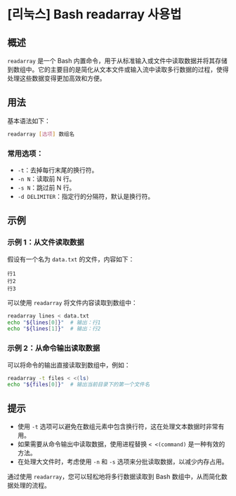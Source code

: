 # [리눅스] Bash readarray 사용법

## 概述
`readarray` 是一个 Bash 内置命令，用于从标准输入或文件中读取数据并将其存储到数组中。它的主要目的是简化从文本文件或输入流中读取多行数据的过程，使得处理这些数据变得更加高效和方便。

## 用法
基本语法如下：
```bash
readarray [选项] 数组名
```

### 常用选项：
- `-t`：去掉每行末尾的换行符。
- `-n N`：读取前 N 行。
- `-s N`：跳过前 N 行。
- `-d DELIMITER`：指定行的分隔符，默认是换行符。

## 示例
### 示例 1：从文件读取数据
假设有一个名为 `data.txt` 的文件，内容如下：
```
行1
行2
行3
```
可以使用 `readarray` 将文件内容读取到数组中：
```bash
readarray lines < data.txt
echo "${lines[0]}"  # 输出：行1
echo "${lines[1]}"  # 输出：行2
```

### 示例 2：从命令输出读取数据
可以将命令的输出直接读取到数组中，例如：
```bash
readarray -t files < <(ls)
echo "${files[0]}"  # 输出当前目录下的第一个文件名
```

## 提示
- 使用 `-t` 选项可以避免在数组元素中包含换行符，这在处理文本数据时非常有用。
- 如果需要从命令输出中读取数据，使用进程替换 `< <(command)` 是一种有效的方法。
- 在处理大文件时，考虑使用 `-n` 和 `-s` 选项来分批读取数据，以减少内存占用。

通过使用 `readarray`，您可以轻松地将多行数据读取到 Bash 数组中，从而简化数据处理的流程。